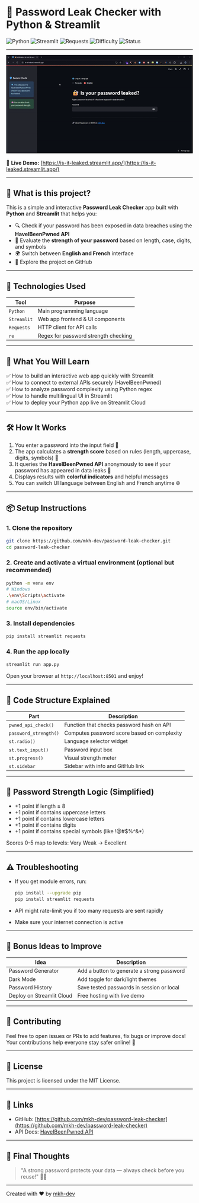 # 🔐 Password Leak Checker with Python & Streamlit

![Python](https://img.shields.io/badge/Python-3.7+-blue?logo=python)
![Streamlit](https://img.shields.io/badge/Streamlit-1.x-orange?logo=streamlit)
![Requests](https://img.shields.io/badge/Requests-2.x-red?logo=python)
![Difficulty](https://img.shields.io/badge/Level-Beginner-yellow)
![Status](https://img.shields.io/badge/Status-Working-brightgreen)

---

<p align="center">
  <img src="demo1.gif" alt="Demo" width="600"/>
</p>


🔗 **Live Demo:** [https://is-it-leaked.streamlit.app/](https://is-it-leaked.streamlit.app/)


---

## 📌 What is this project?

This is a simple and interactive **Password Leak Checker** app built with **Python** and **Streamlit** that helps you:

- 🔍 Check if your password has been exposed in data breaches using the **HaveIBeenPwned API**  
- 🧠 Evaluate the **strength of your password** based on length, case, digits, and symbols  
- 🌍 Switch between **English and French** interface  
- 🔗 Explore the project on GitHub

---


## 🧰 Technologies Used

| Tool          | Purpose                                |
|---------------|--------------------------------------|
| `Python`      | Main programming language             |
| `Streamlit`   | Web app frontend & UI components      |
| `Requests`    | HTTP client for API calls             |
| `re`          | Regex for password strength checking  |

---

## 🚀 What You Will Learn

✅ How to build an interactive web app quickly with Streamlit  
✅ How to connect to external APIs securely (HaveIBeenPwned)  
✅ How to analyze password complexity using Python regex  
✅ How to handle multilingual UI in Streamlit  
✅ How to deploy your Python app live on Streamlit Cloud

---

## 🛠 How It Works

1. You enter a password into the input field 🔑  
2. The app calculates a **strength score** based on rules (length, uppercase, digits, symbols) 🧠  
3. It queries the **HaveIBeenPwned API** anonymously to see if your password has appeared in data leaks 🚨  
4. Displays results with **colorful indicators** and helpful messages  
5. You can switch UI language between English and French anytime 🌐

---

## 📦 Setup Instructions

### 1. Clone the repository

```bash
git clone https://github.com/mkh-dev/password-leak-checker.git
cd password-leak-checker
````

### 2. Create and activate a virtual environment (optional but recommended)

```bash
python -m venv env
# Windows
.\env\Scripts\activate
# macOS/Linux
source env/bin/activate
```

### 3. Install dependencies

```bash
pip install streamlit requests
```

### 4. Run the app locally

```bash
streamlit run app.py
```

Open your browser at `http://localhost:8501` and enjoy!

---

## 🧩 Code Structure Explained

| Part                  | Description                                 |
| --------------------- | ------------------------------------------- |
| `pwned_api_check()`   | Function that checks password hash on API   |
| `password_strength()` | Computes password score based on complexity |
| `st.radio()`          | Language selector widget                    |
| `st.text_input()`     | Password input box                          |
| `st.progress()`       | Visual strength meter                       |
| `st.sidebar`          | Sidebar with info and GitHub link           |

---

## 🧠 Password Strength Logic (Simplified)

* +1 point if length ≥ 8
* +1 point if contains uppercase letters
* +1 point if contains lowercase letters
* +1 point if contains digits
* +1 point if contains special symbols (like !@#\$%^&\*)

Scores 0-5 map to levels: Very Weak → Excellent

---

## ⚠️ Troubleshooting

* If you get module errors, run:

  ```bash
  pip install --upgrade pip
  pip install streamlit requests
  ```
* API might rate-limit you if too many requests are sent rapidly
* Make sure your internet connection is active

---

## 🎉 Bonus Ideas to Improve

| Idea                      | Description                                |
| ------------------------- | ------------------------------------------ |
| Password Generator        | Add a button to generate a strong password |
| Dark Mode                 | Add toggle for dark/light themes           |
| Password History          | Save tested passwords in session or local  |
| Deploy on Streamlit Cloud | Free hosting with live demo                |

---

## 🤝 Contributing

Feel free to open issues or PRs to add features, fix bugs or improve docs!
Your contributions help everyone stay safer online! 🙌

---

## 📜 License

This project is licensed under the MIT License.

---

## 🔗 Links

* GitHub: [https://github.com/mkh-dev/password-leak-checker](https://github.com/mkh-dev/password-leak-checker)
* API Docs: [HaveIBeenPwned API](https://haveibeenpwned.com/API/v3)

---

## 🌈 Final Thoughts

> "A strong password protects your data — always check before you reuse!" 🔐✨

---

Created with ❤️ by [mkh-dev](https://github.com/mkh-dev)
